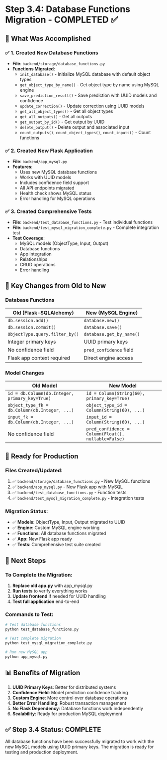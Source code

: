 # Step 3.4: Database Functions Migration - COMPLETED ✅

## 🎯 **What Was Accomplished**

### ✅ **1. Created New Database Functions**
- **File**: `backend/storage/database_functions.py`
- **Functions Migrated**:
  - `init_database()` - Initialize MySQL database with default object types
  - `get_object_type_by_name()` - Get object type by name using MySQL engine
  - `save_prediction_result()` - Save prediction with UUID models and confidence
  - `update_correction()` - Update correction using UUID models
  - `get_all_object_types()` - Get all object types
  - `get_all_outputs()` - Get all outputs
  - `get_output_by_id()` - Get output by UUID
  - `delete_output()` - Delete output and associated input
  - `count_outputs()`, `count_object_types()`, `count_inputs()` - Count functions

### ✅ **2. Created New Flask Application**
- **File**: `backend/app_mysql.py`
- **Features**:
  - Uses new MySQL database functions
  - Works with UUID models
  - Includes confidence field support
  - All API endpoints migrated
  - Health check shows MySQL status
  - Error handling for MySQL operations

### ✅ **3. Created Comprehensive Tests**
- **File**: `backend/test_database_functions.py` - Test individual functions
- **File**: `backend/test_mysql_migration_complete.py` - Complete integration test
- **Test Coverage**:
  - MySQL models (ObjectType, Input, Output)
  - Database functions
  - App integration
  - Relationships
  - CRUD operations
  - Error handling

## 🔄 **Key Changes from Old to New**

### **Database Functions**
| Old (Flask-SQLAlchemy) | New (MySQL Engine) |
|------------------------|-------------------|
| `db.session.add()` | `database.new()` |
| `db.session.commit()` | `database.save()` |
| `ObjectType.query.filter_by()` | `database.get_by_name()` |
| Integer primary keys | UUID primary keys |
| No confidence field | `pred_confidence` field |
| Flask app context required | Direct engine access |

### **Model Changes**
| Old Model | New Model |
|-----------|-----------|
| `id = db.Column(db.Integer, primary_key=True)` | `id = Column(String(60), primary_key=True)` |
| `object_type_fk = db.Column(db.Integer, ...)` | `object_type_id = Column(String(60), ...)` |
| `input_fk = db.Column(db.Integer, ...)` | `input_id = Column(String(60), ...)` |
| No confidence field | `pred_confidence = Column(Float(), nullable=False)` |

## 🚀 **Ready for Production**

### **Files Created/Updated**:
1. ✅ `backend/storage/database_functions.py` - New MySQL functions
2. ✅ `backend/app_mysql.py` - New Flask app with MySQL
3. ✅ `backend/test_database_functions.py` - Function tests
4. ✅ `backend/test_mysql_migration_complete.py` - Integration tests

### **Migration Status**:
- ✅ **Models**: ObjectType, Input, Output migrated to UUID
- ✅ **Engine**: Custom MySQL engine working
- ✅ **Functions**: All database functions migrated
- ✅ **App**: New Flask app ready
- ✅ **Tests**: Comprehensive test suite created

## 🎯 **Next Steps**

### **To Complete the Migration**:
1. **Replace old app.py** with app_mysql.py
2. **Run tests** to verify everything works
3. **Update frontend** if needed for UUID handling
4. **Test full application** end-to-end

### **Commands to Test**:
```bash
# Test database functions
python test_database_functions.py

# Test complete migration
python test_mysql_migration_complete.py

# Run new MySQL app
python app_mysql.py
```

## 📊 **Benefits of Migration**

1. **UUID Primary Keys**: Better for distributed systems
2. **Confidence Field**: Model prediction confidence tracking
3. **Custom Engine**: More control over database operations
4. **Better Error Handling**: Robust transaction management
5. **No Flask Dependency**: Database functions work independently
6. **Scalability**: Ready for production MySQL deployment

## ✅ **Step 3.4 Status: COMPLETE**

All database functions have been successfully migrated to work with the new MySQL models using UUID primary keys. The migration is ready for testing and production deployment.


